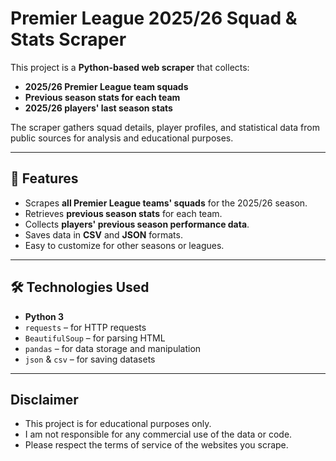 # Premier League 2025/26 Squad & Stats Scraper

This project is a **Python-based web scraper** that collects:

- **2025/26 Premier League team squads**
- **Previous season stats for each team**
- **2025/26 players' last season stats**

The scraper gathers squad details, player profiles, and statistical data from public sources for analysis and educational purposes.

---

## 📌 Features

- Scrapes **all Premier League teams' squads** for the 2025/26 season.
- Retrieves **previous season stats** for each team.
- Collects **players' previous season performance data**.
- Saves data in **CSV** and **JSON** formats.
- Easy to customize for other seasons or leagues.

---

## 🛠 Technologies Used

- **Python 3**
- `requests` – for HTTP requests
- `BeautifulSoup` – for parsing HTML
- `pandas` – for data storage and manipulation
- `json` & `csv` – for saving datasets

---

## Disclaimer

- This project is for educational purposes only.
- I am not responsible for any commercial use of the data or code.
- Please respect the terms of service of the websites you scrape.
